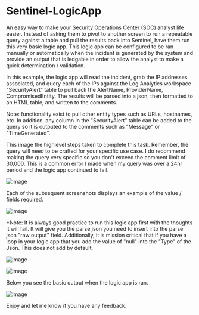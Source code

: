 # Sentinel-LogicApp

An easy way to make your Security Operations Center (SOC) analyst life easier. Instead of asking them to pivot to another screen to run a repeatable query against a table and pull the results back into Sentinel, have them run this very basic logic app. This logic app can be configured to be ran manually or automatically when the incident is generated by the system and provide an output that is ledgable in order to allow the analyst to make a quick determination / validation.

In this example, the logic app will read the incident, grab the IP addresses associated, and query each of the IPs against the Log Analytics workspace "SecurityAlert" table to pull back the AlertName, ProviderName, CompromisedEntity. The results will be parsed into a json, then formatted to an HTML table, and written to the comments.

Note: functionality exist to pull other entity types such as URLs, hostnames, etc. In addition, any column in the "SecurityAlert" table can be added to the query so it is outputed to the comments such as "Message" or "TimeGenerated". 

This image the highlevel steps taken to complete this task. Remember, the query will need to be crafted for your specific use case. I do recommend making the query very specific so you don't exceed the comment limit of 30,000. This is a common error I made when my query was over a 24hr period and the logic app continued to fail.

![image](https://user-images.githubusercontent.com/86690212/166006516-60d55aca-944f-474b-97ae-cb89dc0e67af.png)

Each of the subsequent screenshots displays an example of the value / fields required.

![image](https://user-images.githubusercontent.com/86690212/166008039-1ece126e-0e0d-4b38-a6b0-95aeb0dce4dc.png)

*Note: It is always good practice to run this logic app first with the thoughts it will fail. It will give you the parse json you need to insert into the parse json "raw output" field. Additionally, it is mission critical that if you have a loop in your logic app that you add the value of "null" into the "Type" of the Json. This does not add by default. 

![image](https://user-images.githubusercontent.com/86690212/166007301-c6a5c7ff-185a-4760-937c-4900a127e8a8.png)

![image](https://user-images.githubusercontent.com/86690212/166007347-e9848e38-cafe-4ddc-a7ae-bea86c33408f.png)

Below you see the basic output when the logic app is ran.

![image](https://user-images.githubusercontent.com/86690212/166007589-9ef73104-4122-449e-a442-f067ca56da7e.png)

Enjoy and let me know if you have any feedback.
